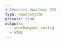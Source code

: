 ```yaml
---
# Generate Wowchemy CMS
type: wowchemycms
private: true
outputs:
  - wowchemycms_config
  - HTML
---
```


